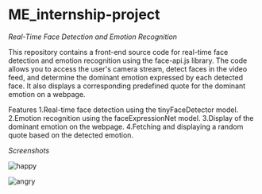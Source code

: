 # ME_internship-project


*Real-Time Face Detection and Emotion Recognition*


This repository contains a front-end source code  for real-time face detection and emotion 
recognition using the face-api.js library. The code allows you to access the user's camera
stream, detect faces in the video feed, and determine the dominant emotion expressed by each
detected face. It also displays a corresponding predefined quote for the dominant emotion on a webpage.

Features
1.Real-time face detection using the tinyFaceDetector model.
2.Emotion recognition using the faceExpressionNet model.
3.Display of the dominant emotion on the webpage.
4.Fetching and displaying a random quote based on the detected emotion.
  
  *Screenshots*
  
  
  ![happy](https://github.com/Muhammed-Nabhan/ME_internship-project/assets/83818758/98fbb86b-e6af-4874-ad60-b5e2eb440e4f)

![angry](https://github.com/Muhammed-Nabhan/ME_internship-project/assets/83818758/f822da54-5ffd-439c-9c7b-1698a22c250f)
